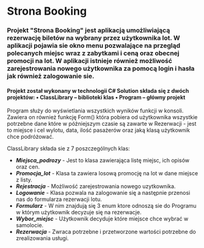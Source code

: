 # Strona Booking
### Projekt "Strona Booking" jest aplikacją umożliwiającą rezerwację biletów na wybrany przez użytkownika lot. W aplikacji pojawia sie okno menu pozwalające na przegląd polecanych miejsc wraz z zabytkami i ceną oraz obecnej promocji na lot. W aplikacji istnieje również możliwość zarejestrowania nowego użytkownika za pomocą login i hasła jak również zalogowanie sie.
#### Projekt został wykonany w technologii C# Solution składa się z dwóch projektów: • ClassLibrary – biblioteki klas • Program – główny projekt
Program służy do wyświetlania wszystkich wyników funkcji w konsoli. Zawiera on również funkcję Form() która pobiera od użytkownika wszystkie potrzebne dane które w późniejszym czasie są zawarte w Rezerwacji - jest to miejsce i cel wylotu, data, ilość pasażerów oraz jaką klasą użytkownik chce podróżować.

ClassLibrary składa sie z 7 poszczególnych klas:
* ***Miejsca_podrozy*** - Jest to klasa zawierająca listę miejsc, ich opisów oraz cen.
* ***Promocja_lot*** - Klasa ta zawiera losową promocję na lot w dane miejsce z listy.
* ***Rejestracja*** - Możliwość zarejestrowania nowego uzytkownika.
* ***Logowanie*** - Klasa pozwala na zalogowanie się a następnie przenosi nas do formularza rezerwacji lotu.
* ***Formularz*** - W nim znajdują się 3 enum ktore odnoszą sie do Programu w którym użytkownik decyzuje się na rezerwacje.
* ***Wybor_miejsc*** - Użytkownik decyduje które miejsce chce wybrać w samolocie.
* ***Rezerwacja*** - Zwraca potrzebne i przetworzone wartości potrzebne do zrealizowania usługi.

